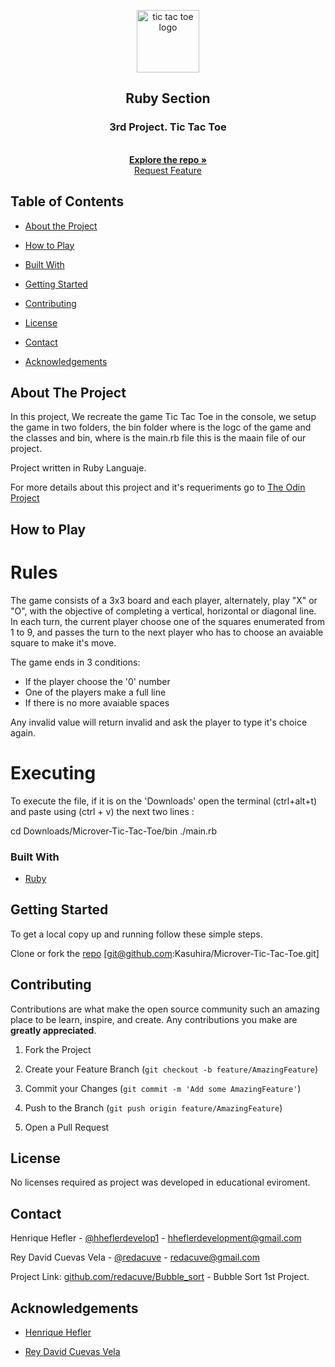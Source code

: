 <!-- Project Header -->
<p align="center">
  <img src="" alt="tic tac toe logo" height="100" >
  <br>
  <h2 align="center">Ruby Section</h2>
  <h3 align="center">3rd Project. Tic Tac Toe</h3>
  <p align="center">
  <br>
   <a href="https://github.com/Kasuhira/Microver-Tic-Tac-Toe/"><strong>Explore the repo »</strong></a>
  <br>
  <a href="https://github.com/Kasuhira/Microver-Tic-Tac-Toe/issues">Request Feature</a>
  </p>

<!-- TABLE OF CONTENTS -->

## Table of Contents

* [About the Project](#about-the-project)

* [How to Play](#how-to-play)

* [Built With](#built-with)

* [Getting Started](#getting-started)

* [Contributing](#contributing)

* [License](#license)

* [Contact](#contact)

* [Acknowledgements](#acknowledgements)

<!-- ABOUT THE PROJECT -->

## About The Project

In this project, We recreate the game Tic Tac Toe in the console, we setup the game in two folders, the bin folder where is the logc of the game and the classes and bin, where is the main.rb file this is the maain file of our project.

Project written in Ruby Languaje.

For more details about this project and it's requeriments go to <a href="https://www.theodinproject.com/courses/ruby-programming/lessons/oop"> The Odin Project</a>

## How to Play

# Rules

The game consists of a 3x3 board and each player, alternately, play "X" or "O", with the objective of completing a vertical, horizontal or diagonal line.
In each turn, the current player choose one of the squares enumerated from 1 to 9, and passes the turn to the next player who has to choose an avaiable square to make it's move.

The game ends in 3 conditions:
 - If the player choose the '0' number
 - One of the players make a full line
 - If there is no more avaiable spaces

 Any invalid value will return invalid and ask the player to type it's choice again.

# Executing

To execute the file, if it is on the 'Downloads' open the terminal (ctrl+alt+t) and paste using (ctrl + v) the next two lines :

cd Downloads/Microver-Tic-Tac-Toe/bin
./main.rb

### Built With

* [Ruby](https://ruby-doc.org/core-2.7.0/)

<!-- GETTING STARTED -->

## Getting Started

To get a local copy up and running follow these simple steps.

Clone or fork the <a href="https://github.com/Kasuhira/Microver-Tic-Tac-Toe">repo</a> [git@github.com:Kasuhira/Microver-Tic-Tac-Toe.git]

<!-- CONTRIBUTING -->

## Contributing

Contributions are what make the open source community such an amazing place to be learn, inspire, and create. Any contributions you make are **greatly appreciated**.

1. Fork the Project

2. Create your Feature Branch (`git checkout -b feature/AmazingFeature`)

3. Commit your Changes (`git commit -m 'Add some AmazingFeature'`)

4. Push to the Branch (`git push origin feature/AmazingFeature`)

5. Open a Pull Request

<!-- LICENSE -->

## License

No licenses required as project was developed in educational eviroment.

<!-- CONTACT -->

## Contact

Henrique Hefler - [@hheflerdevelop1](https://twitter.com/hheflerdevelop1) - hheflerdevelopment@gmail.com 

Rey David Cuevas Vela - [@redacuve](https://twitter.com/redacuve) - redacuve@gmail.com

Project Link: [github.com/redacuve/Bubble_sort](https://github.com/redacuve/Bubble_sort) - Bubble Sort 1st Project.

<!-- ACKNOWLEDGEMENTS -->

## Acknowledgements

* [Henrique Hefler](https://github.com/Kasuhira)

* [Rey David Cuevas Vela](https://github.com/redacuve)
